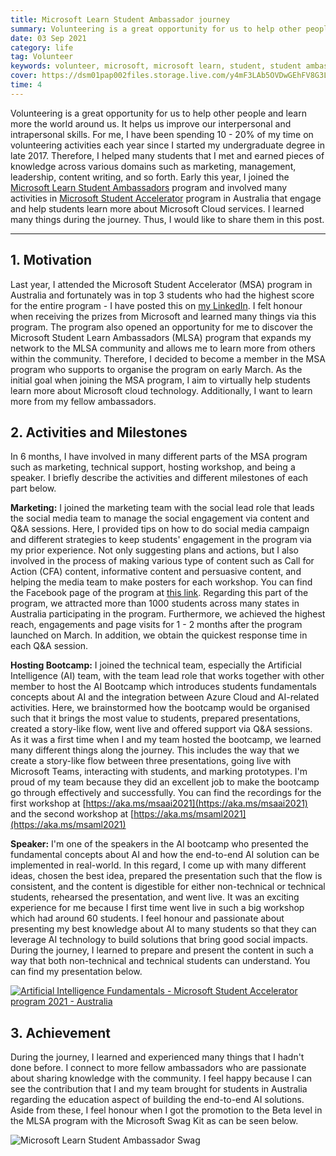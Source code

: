 ```yaml
---
title: Microsoft Learn Student Ambassador journey
summary: Volunteering is a great opportunity for us to help other people and learn more the world around us. It helps us improve our interpersonal and intrapersonal skills. Early this year, I joined the Microsoft Learn Student Ambassadors program and involved many activities in Microsoft Student Accelerator program in Australia that engage and help students learn more about Microsoft Cloud services. I learned many things during the journey. Thus, I would like to share them in this post.
date: 03 Sep 2021
category: life
tag: Volunteer
keywords: volunteer, microsoft, microsoft learn, student, student ambassador, journey, learning, hosting event, reflection, speaker, AI fundamentals, building end-to-end AI solution, microsoft student accelerator, microsoft learn student ambassadors
cover: https://dsm01pap002files.storage.live.com/y4mF3LAb5OVDwGEhFV8G3L6Agetx9QabT7A_2Moo2num596fLhdT5L3ttj7UkizdZ8aLJ3NiLuOrFa9OXBivFwEtlJ3ZffU-plHfriqlYdeDi4s9gFjvAgqhn2HhRcgULE8-a7Rbwk6asmDQBnflKW1kOQgNh_FqRR7ayTre-RkZbyPPWayDNd1D_JQxcz9yvQM?width=1286&height=848&cropmode=none
time: 4
---
```


Volunteering is a great opportunity for us to help other people and learn more the world around us. It helps us improve our interpersonal and intrapersonal skills. For me, I have been spending 10 - 20% of my time on volunteering activities each year since I started my undergraduate degree in late 2017. Therefore, I helped many students that I met and earned pieces of knowledge across various domains such as marketing, management, leadership, content writing, and so forth. Early this year, I joined the [Microsoft Learn Student Ambassadors](https://studentambassadors.microsoft.com/) program and involved many activities in [Microsoft Student Accelerator](https://www.facebook.com/msaaussie/) program in Australia that engage and help students learn more about Microsoft Cloud services. I learned many things during the journey. Thus, I would like to share them in this post.

---

## 1. Motivation

Last year, I attended the Microsoft Student Accelerator (MSA) program in Australia and fortunately was in top 3 students who had the highest score for the entire program - I have posted this on [my LinkedIn](https://www.linkedin.com/posts/hung-du_msa2020-microsoft-iot-activity-6741933669176504320-R7If). I felt honour when receiving the prizes from Microsoft and learned many things via this program. The program also opened an opportunity for me to discover the Microsoft Student Learn Ambassadors (MLSA) program that expands my network to the MLSA community and allows me to learn more from others within the community. Therefore, I decided to become a member in the MSA program who supports to organise the program on early March. As the initial goal when joining the MSA program, I aim to virtually help students learn more about Microsoft cloud technology. Additionally, I want to learn more from my fellow ambassadors.

## 2. Activities and Milestones

In 6 months, I have involved in many different parts of the MSA program such as marketing, technical support, hosting workshop, and being a speaker. I briefly describe the activities and different milestones of each part below.

__Marketing:__ I joined the marketing team with the social lead role that leads the social media team to manage the social engagement via content and Q&A sessions. Here, I provided tips on how to do social media campaign and different strategies to keep students' engagement in the program via my prior experience. Not only suggesting plans and actions, but I also involved in the process of making various type of content such as Call for Action (CFA) content, informative content and persuasive content, and helping the media team to make posters for each workshop. You can find the Facebook page of the program at [this link](https://www.facebook.com/msaaussie/). Regarding this part of the program, we attracted more than 1000 students across many states in Australia participating in the program. Furthermore, we achieved the highest reach, engagements and page visits for 1 - 2 months after the program launched on March. In addition, we obtain the quickest response time in each Q&A session.

__Hosting Bootcamp:__ I joined the technical team, especially the Artificial Intelligence (AI) team, with the team lead role that works together with other member to host the AI Bootcamp which introduces students fundamentals concepts about AI and the integration between Azure Cloud and AI-related activities. Here, we brainstormed how the bootcamp would be organised such that it brings the most value to students, prepared presentations, created a story-like flow, went live and offered support via Q&A sessions. As it was a first time when I and my team hosted the bootcamp, we learned many different things along the journey. This includes the way that we create a story-like flow between three presentations, going live with Microsoft Teams, interacting with students, and marking prototypes. I'm proud of my team because they did an excellent job to make the bootcamp go through effectively and successfully. You can find the recordings for the first workshop at [https://aka.ms/msaai2021](https://aka.ms/msaai2021) and the second workshop at [https://aka.ms/msaml2021](https://aka.ms/msaml2021)

__Speaker:__ I'm one of the speakers in the AI bootcamp who presented the fundamental concepts about AI and how the end-to-end AI solution can be implemented in real-world. In this regard, I come up with many different ideas, chosen the best idea, prepared the presentation such that the flow is consistent, and the content is digestible for either non-technical or technical students, rehearsed the presentation, and went live. It was an exciting experience for me because I first time went live in such a big workshop which had around 60 students. I feel honour and passionate about presenting my best knowledge about AI to many students so that they can leverage AI technology to build solutions that bring good social impacts. During the journey, I learned to prepare and present the content in such a way that both non-technical and technical students can understand. You can find my presentation below.

[![Artificial Intelligence Fundamentals - Microsoft Student Accelerator program 2021 - Australia](https://img.youtube.com/vi/mbGYOwwyFhw/0.jpg)](https://www.youtube.com/watch?v=mbGYOwwyFhw)

## 3. Achievement

During the journey, I learned and experienced many things that I hadn't done before. I connect to more fellow ambassadors who are passionate about sharing knowledge with the community. I feel happy because I can see the contribution that I and my team brought for students in Australia regarding the education aspect of building the end-to-end AI solutions. Aside from these, I feel honour when I got the promotion to the Beta level in the MLSA program with the Microsoft Swag Kit as can be seen below.

![Microsoft Learn Student Ambassador Swag](https://dsm01pap002files.storage.live.com/y4mWvCNZ8R_yDf9qx4-lOVu2spLLC1lAlLgwxlZjqkhONHVnghRhob-gJK-x-0iD52EW566Cv84Fu1VHSn04vt4UoHiGUf1Z_Oda9LFQyVN1e6jB8wirqCicOEFEfN58els-7E7LwvNekMI6dXoka9qrLRgGpiVvdg-gRLLVvspZAznD84dg7bYlA4XP0zF2CvL?width=4032&height=3024&cropmode=none)

